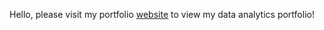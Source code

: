Hello, please visit my portfolio [website](https://agiliariniosm.github.io/Alice_Giliarini_Portfolio) to view my data analytics portfolio! 
